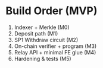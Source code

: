 # Build Order (MVP)

1) Indexer + Merkle (M0)  
2) Deposit path (M1)  
3) SP1 Withdraw circuit (M2)  
4) On-chain verifier + program (M3)  
5) Relay API + minimal FE glue (M4)  
6) Hardening & tests (M5)

